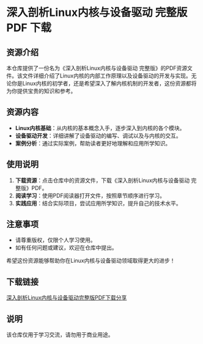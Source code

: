 # 深入剖析Linux内核与设备驱动 完整版 PDF 下载

## 资源介绍

本仓库提供了一份名为《深入剖析Linux内核与设备驱动 完整版》的PDF资源文件。该文件详细介绍了Linux内核的内部工作原理以及设备驱动的开发与实现。无论你是Linux内核的初学者，还是希望深入了解内核机制的开发者，这份资源都将为你提供宝贵的知识和参考。

## 资源内容

- **Linux内核基础**：从内核的基本概念入手，逐步深入到内核的各个模块。
- **设备驱动开发**：详细讲解了设备驱动的编写、调试以及与内核的交互。
- **案例分析**：通过实际案例，帮助读者更好地理解和应用所学知识。

## 使用说明

1. **下载资源**：点击仓库中的资源文件，下载《深入剖析Linux内核与设备驱动 完整版》PDF。
2. **阅读学习**：使用PDF阅读器打开文件，按照章节顺序进行学习。
3. **实践应用**：结合实际项目，尝试应用所学知识，提升自己的技术水平。

## 注意事项

- 请尊重版权，仅限个人学习使用。
- 如有任何问题或建议，欢迎在仓库中提出。

希望这份资源能够帮助你在Linux内核与设备驱动领域取得更大的进步！

## 下载链接
[深入剖析Linux内核与设备驱动完整版PDF下载分享](https://pan.quark.cn/s/bca3af6998dc)

## 说明

该仓库仅用于学习交流，请勿用于商业用途。

